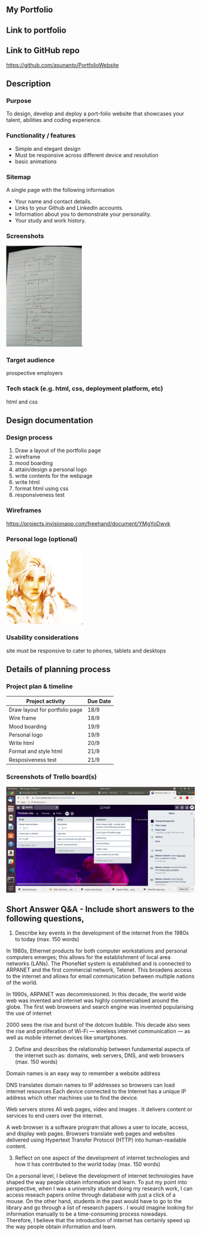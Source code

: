 ## My Portfolio
## Link to portfolio

## Link to GitHub repo
https://github.com/asunanto/PortfolioWebsite

## Description

### Purpose
To design, develop and deploy a port-folio website that showcases your talent, abilities and coding experience.
### Functionality / features
- Simple and elegant design
- Must be responsive across different device and resolution
- basic animations
### Sitemap
A single page with the following information
- Your name and contact details.
- Links to your Github and LinkedIn accounts.
- Information about you to demonstrate your personality.
- Your study and work history.
### Screenshots
<img src="./docs/prototype.jpg" width="40%" height="40%">.
### Target audience
prospective employers 

### Tech stack (e.g. html, css, deployment platform, etc)
html and css

## Design documentation

### Design process
1) Draw a layout of the portfolio page
2) wireframe
3) mood boarding
4) attain/design a personal logo
5) write contents for the webpage
6) write html
7) format html using css
8) responsiveness test
### Wireframes
https://projects.invisionapp.com/freehand/document/YMgYoDwvk
### Personal logo (optional)
<img src="./docs/logo.jpg" width="40%" height="40%">.
### Usability considerations
site must be responsive to cater to phones, tablets and desktops
## Details of planning process
### Project plan & timeline
|  			Project activity  			 		             	|  			Due Date 		 	|
|----------------------------------	|------------	|
|  			Draw layout for portfolio page 		 	|  			18/9 		     	|
|  			Wire frame 		                     	|  			18/9 		     	|
|  			Mood boarding 		                  	|  			19/9 		     	|
|  			Personal logo 		                  	|  			19/9 		     	|
|  			Write html 		                     	|  			20/9 		     	|
|  			Format and style html 		          	|  			21/9 		     	|
|  			Resposiveness test 		             	|  			21/9 		     	|
### Screenshots of Trello board(s)
![trello](./docs/trello.png)
## Short Answer Q&A - Include short answers to the following questions,

1. Describe key events in the development of the internet from the 1980s to today (max. 150 words)

In 1980s, Ethernet products for both computer workstations and personal computers emerges; this allows for the establishment of local area networks (LANs). The PhoneNet system is established and is connected to ARPANET and the first commercial network, Telenet. This broadens access to the internet and allows for email communication between multiple nations of the world.  

In 1990s, ARPANET was decommissioned. In this decade, the world wide web was invented and internet was highly commercialised around the globe. The first web browsers and search engine was invented popularising the use of internet

2000 sees the rise and burst of the dotcom bubble. This decade also sees the rise and proliferation of Wi-Fi — wireless internet communication — as well as mobile internet devices like smartphones.

2.  Define and describes the relationship between fundamental aspects of the internet such as: domains, web servers, DNS, and web browsers (max. 150 words)

Domain names is an easy way to remember a website address

DNS translates domain names to IP addresses so browsers can load internet resources
Each device connected to the Internet has a unique IP address which other machines use to find the device. 

Web servers stores All web pages, video and images . It delivers content or services to end users over the internet.

A web browser is a software program that allows a user to locate, access, and display web pages. Browsers translate web pages and websites delivered using Hypertext Transfer Protocol (HTTP) into human-readable content.

3.  Reflect on one aspect of the development of internet technologies and how it has contributed to the world today (max. 150 words)

On a personal level, I believe the development of internet technologies have shaped the way people obtain information and learn. To put my point into perspective, when I was a university student doing my research work, I can access reseach papers online through database with just a click of a mouse. On the other hand, students in the past would have to go to the library and go through a list of research papers . I would imagine looking for information manually to be a time-consuming process nowadays. Therefore, I believe that the introduction of internet has certainly speed up the way people obtain information and learn.


